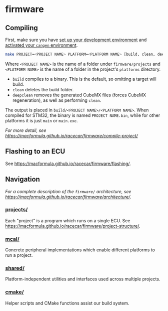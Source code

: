 # firmware

## Compiling

First, make sure you have [set up your development environment](https://macformula.github.io/racecar/firmware/dev-setup/) and [activated your `cangen` environment](https://macformula.github.io/racecar/firmware/dev-setup/#install-cangen).

```bash
make PROJECT=<PROJECT NAME> PLATFORM=<PLATFORM NAME> [build, clean, deepclean]
```

Where `<PROJECT NAME>` is the name of a folder under `firmware/projects` and `<PLATFORM NAME>` is the name of a folder in the project's `platforms` directory.

- `build` compiles to a binary. This is the default, so omitting a target will build.
- `clean` deletes the build folder.
- `deepclean` removes the generated CubeMX files (forces CubeMX regeneration), as well as performing `clean`.

The output is placed in `build/<PROJECT NAME>/<PLATFORM NAME>`. When compiled for STM32, the binary is named `PROJECT NAME.bin`, while for other platforms it is just `main` or `main.exe`.

_For more detail, see <https://macformula.github.io/racecar/firmware/compile-project/>_

## Flashing to an ECU

See <https://macformula.github.io/racecar/firmware/flashing/>.

## Navigation

_For a complete description of the `firmware/` architecture, see <https://macformula.github.io/racecar/firmware/architecture/>._

### [projects/](projects/)

Each "project" is a program which runs on a single ECU. See <https://macformula.github.io/racecar/firmware/project-structure/>.

### [mcal/](mcal/)

Concrete peripheral implementations which enable different platforms to run a project.

### [shared/](shared/)

Platform-independent utilities and interfaces used across multiple projects.

### [cmake/](cmake/)

Helper scripts and CMake functions assist our build system.
